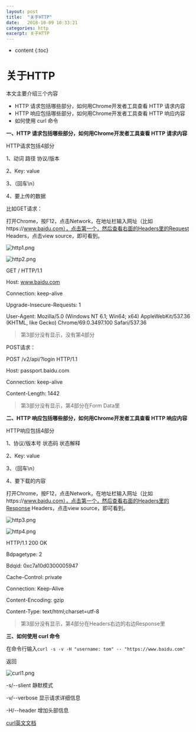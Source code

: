 ```yaml
---
layout: post
title:  "关于HTTP"
date:   2018-10-09 10:33:21
categories: http
excerpt: 关于HTTP
---
```


* content
{:toc}

# 关于HTTP

本文主要介绍三个内容

* HTTP 请求包括哪些部分，如何用Chrome开发者工具查看 HTTP 请求内容
* HTTP 响应包括哪些部分，如何用Chrome开发者工具查看 HTTP 响应内容
* 如何使用 curl 命令

**一、HTTP 请求包括哪些部分，如何用Chrome开发者工具查看 HTTP 请求内容**

HTTP请求包括4部分

1、动词 路径 协议/版本

2、Key: value

3、（回车\n）

4、要上传的数据

比如GET请求：

打开Chrome，按F12，点击Network，在地址栏输入网址（比如https://www.baidu.com），点击第一个，然后查看右面的Headers里的Request Headers，点击view source，即可看到。

![http1.png](/static/images/http1.png)

![http2.png](/static/images/http2.png)

GET / HTTP/1.1

Host: www.baidu.com

Connection: keep-alive

Upgrade-Insecure-Requests: 1

User-Agent: Mozilla/5.0 (Windows NT 6.1; Win64; x64) AppleWebKit/537.36 (KHTML, like Gecko) Chrome/69.0.3497.100 Safari/537.36

> 第3部分没有显示，没有第4部分

POST请求：

POST /v2/api/?login HTTP/1.1

Host: passport.baidu.com

Connection: keep-alive

Content-Length: 1442

> 第3部分没有显示，第4部分在Form Data里

**二、HTTP 响应包括哪些部分，如何用Chrome开发者工具查看 HTTP 响应内容**

HTTP响应包括4部分

1、协议/版本号 状态码 状态解释

2、Key: value

3、（回车\n）

4、要下载的内容

打开Chrome，按F12，点击Network，在地址栏输入网址（比如https://www.baidu.com），点击第一个，然后查看右面的Headers里的Response Headers，点击view source，即可看到。

![http3.png](/static/images/http3.png)

![http4.png](/static/images/http4.png)

HTTP/1.1 200 OK

Bdpagetype: 2

Bdqid: 0xc7a10d0300005947

Cache-Control: private

Connection: Keep-Alive

Content-Encoding: gzip

Content-Type: text/html;charset=utf-8

> 第3部分没有显示，第4部分在Headers右边的右边Response里

**三、如何使用 curl 命令**

在命令行输入`curl -s -v -H "username: tom" -- "https://www.baidu.com"`

返回

![curl1.png](/static/images/curl1.png)

-s/--slient 静默模式

-v/--verbose 显示请求详细信息

-H/--header 增加头部信息

[curl英文文档](https://curl.haxx.se/docs/manpage.html)
